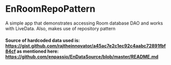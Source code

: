 # EnRoomRepoPattern
A simple app that demonstrates accessing Room database DAO and works with LiveData. Also, makes use of repository pattern

#### Source of hardcoded data used is: https://gist.github.com/rajtheinnovator/a45ac7e2c1ec92c4aabc72891fbf84cf as mentioned here: https://github.com/enpassio/EnDataSource/blob/master/README.md
